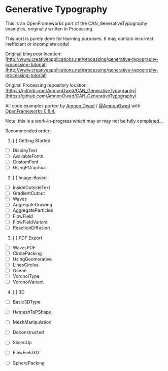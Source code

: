 Generative Typography
=====================

This is an OpenFrameworks port of the CAN_GenerativeTypography examples, originally written in Processing.

This port is purely done for learning purposes. It may contain incorrect, inefficient or incomplete code!

Original blog post location: [http://www.creativeapplications.net/processing/generative-typography-processing-tutorial](http://www.creativeapplications.net/processing/generative-typography-processing-tutorial)

Original Processing repository location: [https://github.com/AmnonOwed/CAN_GenerativeTypography](https://github.com/AmnonOwed/CAN_GenerativeTypography)

All code examples ported by [Amnon Owed](http://vimeo.com/amnon) / [@AmnonOwed](https://twitter.com/AmnonOwed) with [OpenFrameworks 0.8.4.](http://www.openframeworks.cc/)

Note: this is a work-in-progress which may or may not be fully completed...

Recommended order:

1. [ ] Getting Started
  - [ ] DisplayText
  - [ ] AvailableFonts
  - [ ] CustomFont
  - [ ] UsingPGraphics

2. [ ] Image-Based
  - [ ] InsideOutsideText
  - [ ] GradientCutout
  - [ ] Waves
  - [ ] AggregateDrawing
  - [ ] AggregateParticles
  - [ ] FlowField
  - [ ] FlowFieldVariant
  - [ ] ReactionDiffusion

3. [ ] PDF Export
  - [ ] WavesPDF
  - [ ] CirclePacking
  - [ ] UsingGeomerative
  - [ ] LinesCircles
  - [ ] Ocean
  - [ ] VoronoiType
  - [ ] VoronoiVariant

4. [ ] 3D
  - [ ] Basic3DType
  - [ ] HemeshToPShape
  - [ ] MeshManipulation
  - [ ] Deconstructed
  - [ ] SlicedUp
  - [ ] FlowField3D
  - [ ] SpherePacking
 